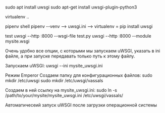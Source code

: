 sudo apt install uwsgi
sudo apt-get install uwsgi-plugin-python3

virtualenv ..

pipenv shell
pipenv --venv --> uwsgi.ini --> virtualenv =
pip install uwsgi

test
uwsgi --http :8000 --wsgi-file test.py
uwsgi --http :8000 --module mysite.wsgi

Очень удобно все опции, с которыми мы запускаем uWSGI, указать в ini файле, а при запуске передавать только путь к этому файлу.

Запускаем uWSGI:
uwsgi --ini mysite_uwsgi.ini

Режим Emperor
Создаем папку для конфигурационных файлов:
sudo mkdir /etc/uwsgi
sudo mkdir /etc/uwsgi/vassals

Создаем в ней ссылку на mysite_uwsgi.ini:
sudo ln -s /path/to/your/mysite/mysite_uwsgi.ini /etc/uwsgi/vassals/

Автоматичесеий запуск uWSGI после загрузки операционной системы

